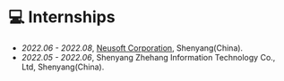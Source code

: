 # 💻 Internships
- *2022.06 - 2022.08*, [Neusoft Corporation](https://www.neusoft.com/cn/), Shenyang(China).
- *2022.05 - 2022.06*, Shenyang Zhehang Information Technology Co., Ltd, Shenyang(China).

